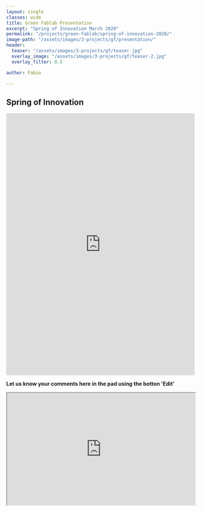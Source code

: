 ```yaml
---
layout: single
classes: wide
title: Green Fablab Presentation
excerpt: "Spring of Innovation March 2020"
permalink: "/projects/green-fablab/spring-of-innovation-2020/"
image-path: "/assets/images/3-projects/gf/presentation/"
header:
  teaser: "/assets/images/3-projects/gf/teaser.jpg"
  overlay_image: "/assets/images/3-projects/gf/teaser-2.jpg"
  overlay_filter: 0.5

author: Fabio

---
```


##  Spring of Innovation

<iframe src="https://docs.google.com/presentation/d/e/2PACX-1vS75i_NzRcx0uFf9UjGZRDjN0IgY41Udkma9sxFEWmT1pxqn7BA2SFTKxu20m8nJjgWgdqx1tJ6C1wx/embed?start=false&loop=false&delayms=60000" frameborder="0" width="100%" height="700px" allowfullscreen="true" mozallowfullscreen="true" webkitallowfullscreen="true"></iframe>



**Let us know your comments here in the pad using the botton 'Edit'**

<iframe width="100%" height="300" src="https://hackmd.io/@3Xkjjd8FTR6qcpfmQs2OEg/SkPPC_DII" frameborder="1"></iframe>
